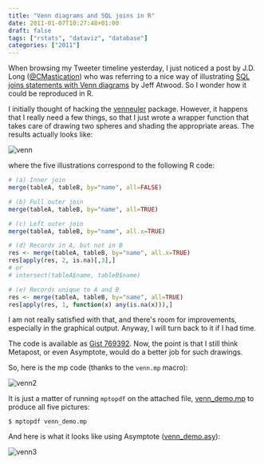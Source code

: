 ```yaml
---
title: "Venn diagrams and SQL joins in R"
date: 2011-01-07T10:27:48+01:00
draft: false
tags: ["rstats", "dataviz", "database"]
categories: ["2011"]
---
```


When browsing my Tweeter timeline yesterday, I just noticed a post by J.D. Long ([@CMastication](http://twitter.com/CMastication)) who was referring to a nice way of illustrating [SQL joins statements with Venn diagrams](http://bit.ly/eMhJEp) by Jeff Atwood. So I wonder how it could be reproduced in R.

I initially thought of hacking the [venneuler](http://cran.r-project.org/web/packages/venneuler/index.html) package. However, it happens that I really need a few things, so that I just wrote a wrapper function that takes care of drawing two spheres and shading the appropriate areas. The results actually looks like:

![venn](/img/20110107155146.png)

where the five illustrations correspond to the following R code:

```r
# (a) Inner join
merge(tableA, tableB, by="name", all=FALSE)

# (b) Full outer join
merge(tableA, tableB, by="name", all=TRUE)

# (c) Left outer join
merge(tableA, tableB, by="name", all.x=TRUE)

# (d) Records in A, but not in B
res <- merge(tableA, tableB, by="name", all.x=TRUE)
res[apply(res, 2, is.na)[,3],]
# or 
# intersect(tableA$name, tableB$name)

# (e) Records unique to A and B
res <- merge(tableA, tableB, by="name", all=TRUE)
res[apply(res, 1, function(x) any(is.na(x))),]
```

I am not really satisfied with that, and there's room for improvements, especially in the graphical output. Anyway, I will turn back to it if I had time.

The code is available as [Gist 769392](https://gist.github.com/769392). Now, the point is that I still think Metapost, or even Asymptote, would do a better job for such drawings. 

So, here is the mp code (thanks to the `venn.mp` macro):

![venn2](/img/20110107165507.png)

It is just a matter of running `mptopdf` on the attached file, [venn_demo.mp](/pub/venn_demo.mp) to produce all five pictures:

```
$ mptopdf venn_demo.mp
```

And here is what it looks like using Asymptote ([venn_demo.asy](/pub/venn_demo.asy)):

![venn3](/img/20110111131759.png)